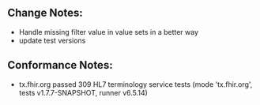 ## Change Notes:

* Handle missing filter value in value sets in a better way
* update test versions

## Conformance Notes:

* tx.fhir.org passed 309 HL7 terminology service tests (mode 'tx.fhir.org', tests v1.7.7-SNAPSHOT, runner v6.5.14)
